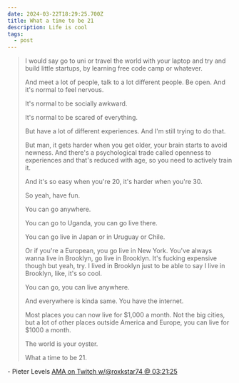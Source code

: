 ```yaml
---
date: 2024-03-22T18:29:25.700Z
title: What a time to be 21
description: Life is cool
tags:
  - post
---
```

>  I would say go to uni or travel the world with your laptop and try and build little startups, by learning free code camp or whatever.
>
> And meet a lot of people, talk to a lot different people. Be open. And it's normal to feel nervous. 
>
> It's normal to be socially awkward.
>
> It's normal to be scared of everything.
>
> But have a lot of different experiences. And I'm still trying to do that.
>
> But man, it gets harder when you get older, your brain starts to avoid newness. And there's a psychological trade called openness to experiences and that's reduced with age, so you need to actively train it.
>
> And it's so easy when you're 20, it's harder when you're 30.
>
> So yeah, have fun.
>
> You can go anywhere.
>
> You can go to Uganda, you can go live there.
>
> You can go live in Japan or in Uruguay or Chile.
>
> Or if you're a European, you go live in New York. You've always wanna live in Brooklyn, go live in Brooklyn. It's fucking expensive though but yeah, try. I lived in Brooklyn just to be able to say I live in Brooklyn, like, it's so cool. 
>
> You can go, you can live anywhere.
>
> And everywhere is kinda same. You have the internet.
>
> Most places you can now live for $1,000 a month. Not the big cities, but a lot of other places outside America and Europe, you can live for $1000 a month.
>
> The world is your oyster.
>
> What a time to be 21.

\- Pieter Levels [AMA on Twitch w/@roxkstar74 @ 03:21:25](https://youtu.be/dKxyHAB948s?t=12085)
